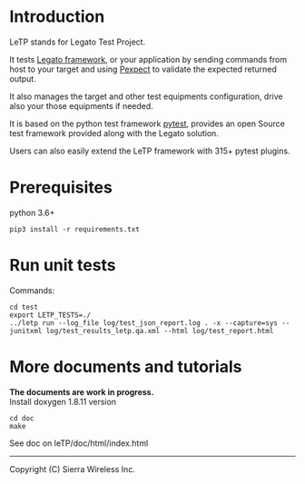# Introduction

LeTP stands for Legato Test Project.

It tests <A HREF="https://github.com/legatoproject/legato-af">
Legato framework</A>, or your application by sending commands from host to your target
and using <A HREF="https://pexpect.readthedocs.io/en/stable/">Pexpect</A>
to validate the expected returned output.

It also manages the target and other test equipments configuration,
drive also your those equipments if needed. <br>

It is based on the python test framework
 <A HREF="https://docs.pytest.org/en/stable/">pytest</A>,
provides an open Source test framework provided along with the Legato solution.

Users can also easily extend the LeTP framework with 315+ pytest plugins.

# Prerequisites
python 3.6+ <br>
```
pip3 install -r requirements.txt
```

# Run unit tests
Commands:
```
cd test
export LETP_TESTS=./
../letp run --log_file log/test_json_report.log . -x --capture=sys --junitxml log/test_results_letp.qa.xml --html log/test_report.html
```

# More documents and tutorials
**The documents are work in progress.** <br>
Install doxygen 1.8.11 version <br>
```
cd doc
make
```
See doc on leTP/doc/html/index.html

* * *
Copyright (C) Sierra Wireless Inc.

